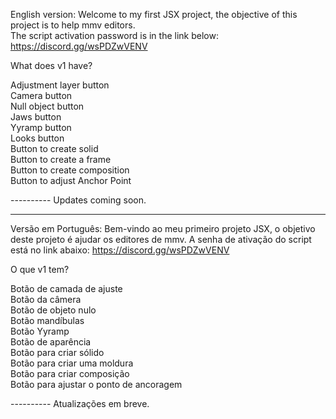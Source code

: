 English version:
Welcome to my first JSX project, the objective of this project is to help mmv editors.                                                               
The script activation password is in the link below:                                                               
https://discord.gg/wsPDZwVENV                                                               
                                                               
What does v1 have?                                                               
                                                               
Adjustment layer button                                                            
Camera button                                                                
Null object button                                                                
Jaws button                                                                
Yyramp button                                                                
Looks button                                                                
Button to create solid                                                                
Button to create a frame                                                                
Button to create composition                                                                
Button to adjust Anchor Point                                                                
                                                                
---------- Updates coming soon.                                                                                                                      

------------------------------------------------------------------------------------------------------------------------------------------------------

Versão em Português:
Bem-vindo ao meu primeiro projeto JSX, o objetivo deste projeto é ajudar os editores de mmv.
A senha de ativação do script está no link abaixo:
https://discord.gg/wsPDZwVENV
                                                               
O que v1 tem?
                                                               
Botão de camada de ajuste                                                                
Botão da câmera                                                                
Botão de objeto nulo                                                                
Botão mandíbulas                                                                
Botão Yyramp                                                                
Botão de aparência                                                                
Botão para criar sólido                                                                
Botão para criar uma moldura                                                                                                                                
Botão para criar composição                                                                
Botão para ajustar o ponto de ancoragem                                                                
                                                                                                                                
---------- Atualizações em breve.
